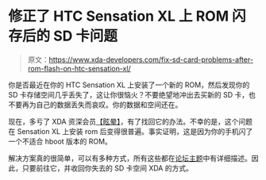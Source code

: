 # 修正了 HTC Sensation XL 上 ROM 闪存后的 SD 卡问题

> 原文：<https://www.xda-developers.com/fix-sd-card-problems-after-rom-flash-on-htc-sensation-xl/>

你是否最近在你的 HTC Sensation XL 上安装了一个新的 ROM，然后发现你的 SD 卡存储空间几乎丢失了，这让你很恼火？不要绝望地冲出去买新的 SD 卡，也不要再为自己的数据丢失而哀叹。你的数据和空间还在。

现在，多亏了 XDA 资深会员[【眩晕】](http://forum.xda-developers.com/member.php?u=1862333)，有了找回它的办法。不幸的是，这个问题在 Sensation XL 上安装 rom 后变得很普遍。事实证明，这是因为你的手机闪了一个不适合 hboot 版本的 ROM。

解决方案真的很简单，可以有多种方式，所有这些都在[论坛主题](http://forum.xda-developers.com/showthread.php?t=1863222)中有详细描述。因此，只要前往它，并收回你失去的 SD 卡空间 XDA 的方式。